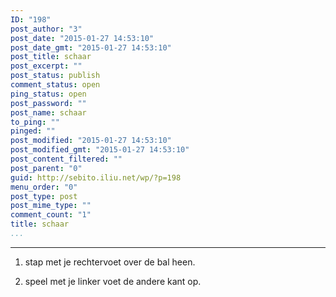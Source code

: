 ```yaml
---
ID: "198"
post_author: "3"
post_date: "2015-01-27 14:53:10"
post_date_gmt: "2015-01-27 14:53:10"
post_title: schaar
post_excerpt: ""
post_status: publish
comment_status: open
ping_status: open
post_password: ""
post_name: schaar
to_ping: ""
pinged: ""
post_modified: "2015-01-27 14:53:10"
post_modified_gmt: "2015-01-27 14:53:10"
post_content_filtered: ""
post_parent: "0"
guid: http://sebito.iliu.net/wp/?p=198
menu_order: "0"
post_type: post
post_mime_type: ""
comment_count: "1"
title: schaar
...
```

---

1.  stap met je rechtervoet over de bal heen.

2.  speel met je linker voet de andere kant op.
